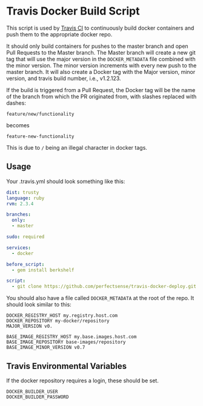 # Travis Docker Build Script

This script is used by [Travis CI](https://travis-ci.com/) to continuously build docker containers and push them to the appropriate docker repo.

It should only build containers for pushes to the master branch and open Pull Requests to the Master branch.  The Master branch will create a new git tag that will use the major version in the `DOCKER_METADATA` file combined with the minor version.  The minor version increments with every new push to the master branch.  It will also create a Docker tag with the Major version, minor version, and travis build number, i.e., v1.2.123.

If the build is triggered from a Pull Request, the Docker tag will be the name of the branch from which the PR originated from, with slashes replaced with dashes:
```
feature/new/functionality
```
becomes
```
feature-new-functionality
```
This is due to `/` being an illegal character in docker tags.

## Usage

Your .travis.yml should look something like this:

```yaml
dist: trusty
language: ruby
rvm: 2.3.4

branches:
  only:
  - master

sudo: required

services:
  - docker

before_script:
  - gem install berkshelf

script:
  - git clone https://github.com/perfectsense/travis-docker-deploy.git && travis-docker-deploy/docker-deploy.sh
```

You should also have a file called `DOCKER_METADATA` at the root of the repo.  It should look similar to this:
```
DOCKER_REGISTRY_HOST my.registry.host.com
DOCKER_REPOSITORY my-docker/repository
MAJOR_VERSION v0.

BASE_IMAGE_REGISTRY_HOST my.base.images.host.com
BASE_IMAGE_REPOSITORY base-images/repository
BASE_IMAGE_MINOR_VERSION v0.7
```

## Travis Environmental Variables

If the docker repository requires a login, these should be set.
```
DOCKER_BUILDER_USER
DOCKER_BUILDER_PASSWORD
```

